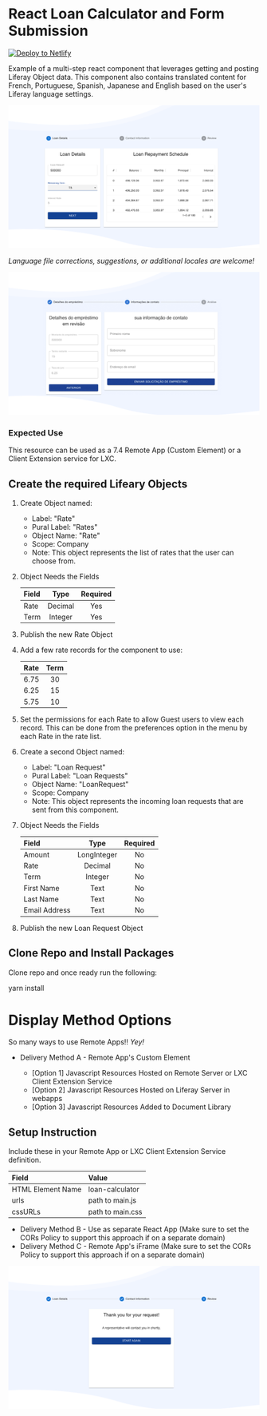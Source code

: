 # React Loan Calculator and Form Submission

[![Deploy to
Netlify](https://www.netlify.com/img/deploy/button.svg)](https://app.netlify.com/start/deploy?repository=https://github.com/weskempa-liferay/react-loan-calculator)

Example of a multi-step react component that leverages getting and posting Liferay Object data. This component also contains translated content for French, Portuguese, Spanish, Japanese and English based on the user's Liferay language settings.

![Component Outcomes 1](./screenshots/img-1.png)

*Language file corrections, suggestions, or additional locales are welcome!*

![Component Outcomes 2](./screenshots/img-2.png)

### Expected Use
This resource can be used as a 7.4 Remote App (Custom Element) or a Client Extension service for LXC.

## Create the required Lifeary Objects

1. Create Object named:

    * Label: "Rate"
    * Pural Label: "Rates"
    * Object Name: "Rate"
    * Scope: Company
    * Note: This object represents the list of rates that the user can choose from.

2. Object Needs the Fields

    | Field  |  Type     | Required  |
    | :---   |   :----:  |  :----:   |
    | Rate   | Decimal   | Yes       |
    | Term   | Integer   | Yes       |

3. Publish the new Rate Object

4. Add a few rate records for the component to use:

    | Rate   | Term      |
    | :---   |   :----:  |
    | 6.75   | 30        |
    | 6.25   | 15        |
    | 5.75   | 10        |
    
5. Set the permissions for each Rate to allow Guest users to view each record. This can be done from the preferences option in the menu by each Rate in the rate list. 

6. Create a second Object named:

    * Label: "Loan Request"
    * Pural Label: "Loan Requests"
    * Object Name: "LoanRequest"
    * Scope: Company
    * Note: This object represents the incoming loan requests that are sent from this component.

7. Object Needs the Fields

    | Field          |  Type       | Required  |
    | :---           |   :----:    |  :----:   |
    | Amount         | LongInteger | No        |
    | Rate           | Decimal     | No        |
    | Term           | Integer     | No        |
    | First Name     | Text        | No        |
    | Last Name      | Text        | No        |
    | Email Address  | Text        | No        |

8. Publish the new Loan Request Object


## Clone Repo and Install Packages
Clone repo and once ready run the following:

yarn install

# Display Method Options

So many ways to use Remote Apps!! *Yey!*

  * Delivery Method A - Remote App's Custom Element
  
     * [Option 1] Javascript Resources Hosted on Remote Server or LXC Client Extension Service
     * [Option 2] Javascript Resources Hosted on Liferay Server in webapps
     * [Option 3] Javascript Resources Added to Document Library

## Setup Instruction

Include these in your Remote App or LXC Client Extension Service definition. 

| Field               | Value            |
| :---                | :----            |
| HTML Element Name   | loan-calculator  |
| urls                | path to main.js  |
| cssURLs             | path to main.css |
     
     
  * Delivery Method B - Use as separate React App (Make sure to set the CORs Policy to support this approach if on a separate domain) 
  * Delivery Method C - Remote App's iFrame (Make sure to set the CORs Policy to support this approach if on a separate domain)

![Component Outcomes 3](./screenshots/img-3.png)
